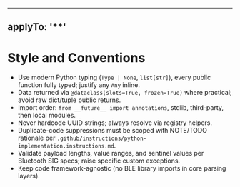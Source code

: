 ______________________________________________________________________

## applyTo: '\*\*'

# Style and Conventions

- Use modern Python typing (`Type | None`, `list[str]`), every public function fully typed; justify any `Any` inline.
- Data returned via `@dataclass(slots=True, frozen=True)` where practical; avoid raw dict/tuple public returns.
- Import order: `from __future__ import annotations`, stdlib, third-party, then local modules.
- Never hardcode UUID strings; always resolve via registry helpers.
- Duplicate-code suppressions must be scoped with NOTE/TODO rationale per `.github/instructions/python-implementation.instructions.md`.
- Validate payload lengths, value ranges, and sentinel values per Bluetooth SIG specs; raise specific custom exceptions.
- Keep code framework-agnostic (no BLE library imports in core parsing layers).
